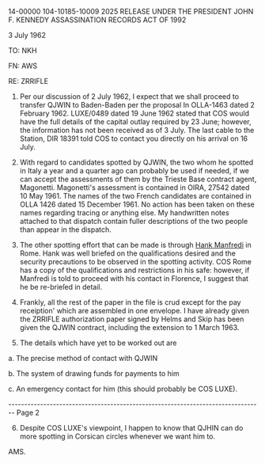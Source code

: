 14-00000
104-10185-10009
2025 RELEASE UNDER THE PRESIDENT JOHN F. KENNEDY ASSASSINATION RECORDS ACT OF 1992

3 July 1962

TO: NKH

FN: AWS

RE: ZRRIFLE

1. Per our discussion of 2 July 1962, I expect that we shall proceed to transfer QJWIN to Baden-Baden per the proposal In OLLA-1463 dated 2 February 1962. LUXE/0489 dated 19 June 1962 stated that COS would have the full details of the capital outlay required by 23 June; however, the information has not been received as of 3 July. The last cable to the Station, DIR 18391 told COS to contact you directly on his arrival on 16 July.

2. With regard to candidates spotted by QJWIN, the two whom he spotted in Italy a year and a quarter ago can probably be used if needed, if we can accept the assessments of them by the Trieste Base contract agent, Magonetti. Magonetti's assessment is contained in OIRA, 27542 dated 10 May 1961. The names of the two French candidates are contained in OLLA 1426 dated 15 December 1961. No action has been taken on these names regarding tracing or anything else. My handwritten notes attached to that dispatch contain fuller descriptions of the two people than appear in the dispatch.

3. The other spotting effort that can be made is through [Hank Manfredi](TN) in Rome. Hank was well briefed on the qualifications desired and the security precautions to be observed in the spotting activity. COS Rome has a copy of the qualifications and restrictions in his safe: however, if Manfredi is told to proceed with his contact in Florence, I suggest that he be re-brieſed in detail.

4. Frankly, all the rest of the paper in the file is crud except for the pay receiption' which are assembled in one envelope. I have already given the ZRRIFLE authorization paper signed by Helms and Skip has been given the QJWIN contract, including the extension to 1 March 1963.

5. The details which have yet to be worked out are

a. The precise method of contact with QJWIN

b. The system of drawing funds for payments to him

c. An emergency contact for him (this should probably be COS LUXE).


-------------------------------------------------------------------------------- Page 2

6. Despite COS LUXE's viewpoint, I happen to know that QJHIN can do more spotting in Corsican circles whenever we want him to.

AMS.
